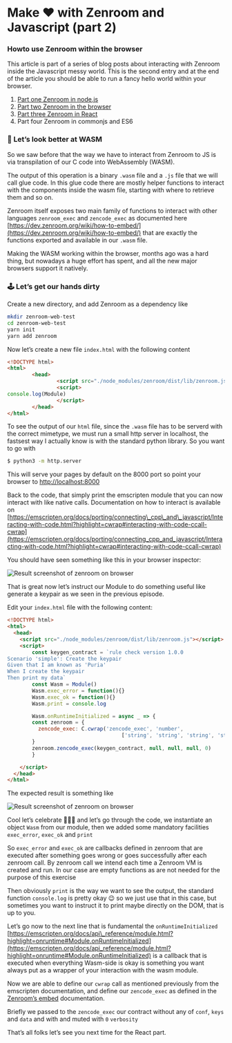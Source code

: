 # Make ❤️  with Zenroom and Javascript (part 2)


### Howto use Zenroom within the browser

This article is part of a series of blog posts about interacting with Zenroom inside the Javascript messy world. This is the second entry and at the end of the article you should be able to run a fancy hello world within your browser.

1. [Part one Zenroom in node.js](https://www.dyne.org/using-zenroom-with-javascript-nodejs-part1/)
2. [Part two Zenroom in the browser](https://www.dyne.org/using-zenroom-with-javascript-part1/)
3. [Part three Zenroom in React](https://www.dyne.org/using-zenroom-with-javascript-react-part3/)
4. Part four Zenroom in commonjs and ES6

### 🔬 Let’s look better at WASM

So we saw before that the way we have to interact from Zenroom to JS is via transpilation of our C code into WebAssembly (WASM).

The output of this operation is a binary `.wasm` file and a `.js` file that we will call glue code. In this glue code there are mostly helper functions to interact with the components inside the wasm file, starting with where to retrieve them and so on.

Zenroom itself exposes two main family of functions to interact with other languages `zenroom_exec` and `zencode_exec` as documented here [https://dev.zenroom.org/wiki/how-to-embed/](https://dev.zenroom.org/wiki/how-to-embed/) that are exactly the functions exported and available in our `.wasm` file.

Making the WASM working within the browser, months ago was a hard thing, but nowadays a huge effort has spent, and all the new major browsers support it natively.

### 🕹️ Let’s get our hands dirty

Create a new directory, and add Zenroom as a dependency like

```bash
mkdir zenroom-web-test
cd zenroom-web-test
yarn init
yarn add zenroom
```

Now let’s create a new file `index.html` with the following content

```html
<!DOCTYPE html>
<html>
        <head>
                <script src="./node_modules/zenroom/dist/lib/zenroom.js"></script>
                <script>
console.log(Module)
                </script>
        </head>
</html>
```

To see the output of our `html` file, since the `.wasm` file has to be serverd with the correct mimetype, we must run a small http server in localhost, the fastsest way I actually know is with the standard python library. So you want to go with

```bash
$ python3 -m http.server
```

This will serve your pages by default on the 8000 port so point your browser to [http://localhost:8000](http://localhost:8000)

Back to the code, that simply print the emscripten module that you can now interact with like native calls. Documentation on how to interact is available on [https://emscripten.org/docs/porting/connecting\_cpp\_and\_javascript/Interacting-with-code.html?highlight=cwrap#interacting-with-code-ccall-cwrap](https://emscripten.org/docs/porting/connecting_cpp_and_javascript/Interacting-with-code.html?highlight=cwrap#interacting-with-code-ccall-cwrap)

You should have seen something like this in your browser inspector:

![Result screenshot of zenroom on browser](https://www.dyne.org/wp-content/uploads/2019/10/Screenshot_2019-10-16_07-21-00.png)

That is great now let’s instruct our Module to do something useful like generate a keypair as we seen in the previous episode.

Edit your `index.html` file with the following content:

```html
<!DOCTYPE html>
<html>
  <head>
    <script src="./node_modules/zenroom/dist/lib/zenroom.js"></script>
    <script>
        const keygen_contract = `rule check version 1.0.0
Scenario 'simple': Create the keypair
Given that I am known as 'Puria'
When I create the keypair
Then print my data`
        const Wasm = Module()
        Wasm.exec_error = function(){}
        Wasm.exec_ok = function(){}
        Wasm.print = console.log

        Wasm.onRuntimeInitialized = async _ => {
        const zenroom = {
          zencode_exec: C.cwrap('zencode_exec', 'number',
                                     ['string', 'string', 'string', 'string', 'number']),
        }
        zenroom.zencode_exec(keygen_contract, null, null, null, 0)
        }

    </script>
  </head>
</html>
```

The expected result is something like

![Result screenshot of zenroom on browser](https://www.dyne.org/wp-content/uploads/2019/10/Screenshot_2019-10-16_07-54-40.png)

Cool let’s celebrate 🎉🎉🎉 and let’s go through the code, we instantiate an object `Wasm` from our module, then we added some mandatory facilities `exec_error`, `exec_ok` and `print`

So `exec_error` and `exec_ok` are callbacks defined in zenroom that are executed after something goes wrong or goes successfully after each zenroom call. By zenroom call we intend each time a Zenroom VM is created and run. In our case are empty functions as are not needed for the purpose of this exercise

Then obviously `print` is the way we want to see the output, the standard function `console.log` is pretty okay 😉 so we just use that in this case, but sometimes you want to instruct it to print maybe directly on the DOM, that is up to you.

Let’s go now to the next line that is fundamental the `onRuntimeInitialized` [https://emscripten.org/docs/api\_reference/module.html?highlight=onruntime#Module.onRuntimeInitialized](https://emscripten.org/docs/api_reference/module.html?highlight=onruntime#Module.onRuntimeInitialized) is a callback that is executed when everything Wasm-side is okay is something you want always put as a wrapper of your interaction with the wasm module.

Now we are able to define our `cwrap` call as mentioned previously from the emscripten documentation, and define our `zencode_exec` as defined in the [Zenroom’s embed](https://dev.zenroom.org/wiki/how-to-embed/) documentation.

Briefly we passed to the `zencode_exec` our contract without any of `conf`, `keys` and `data` and with and muted with `0` `verbosity`

That’s all folks let’s see you next time for the React part.

 

